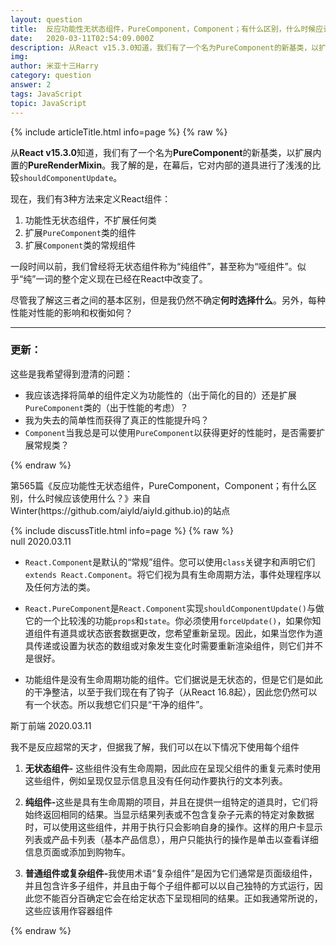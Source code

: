 ```yaml
---
layout: question
title:  反应功能性无状态组件，PureComponent，Component；有什么区别，什么时候应该使用什么？
date:   2020-03-11T02:54:09.000Z
description: 从React v15.3.0知道，我们有了一个名为PureComponent的新基类，以扩展内置的PureRenderMixin。我了解的是，在幕后，它对...
img: 
author: 米亚十三Harry
category: question
answer: 2
tags: JavaScript
topic: JavaScript
---
```

<div class="article-root">
  <div class="article">
    {% include articleTitle.html info=page %}
    {% raw %}
    <div class="article-content"><p><font style="vertical-align: inherit;"><font style="vertical-align: inherit;">从</font></font><strong><font style="vertical-align: inherit;"><font style="vertical-align: inherit;">React v15.3.0</font></font></strong><font style="vertical-align: inherit;"><font style="vertical-align: inherit;">知道</font><font style="vertical-align: inherit;">，我们有了一个名为</font></font><strong><font style="vertical-align: inherit;"><font style="vertical-align: inherit;">PureComponent</font></font></strong><font style="vertical-align: inherit;"><font style="vertical-align: inherit;">的新基类，</font><font style="vertical-align: inherit;">以扩展</font><font style="vertical-align: inherit;">内置的</font></font><strong><font style="vertical-align: inherit;"><font style="vertical-align: inherit;">PureRenderMixin</font></font></strong><font style="vertical-align: inherit;"><font style="vertical-align: inherit;">。</font><font style="vertical-align: inherit;">我了解的是，在幕后，它对内部的道具进行了浅浅的比较</font></font><code>shouldComponentUpdate</code><font style="vertical-align: inherit;"><font style="vertical-align: inherit;">。</font></font></p>

<p><font style="vertical-align: inherit;"><font style="vertical-align: inherit;">现在，我们有3种方法来定义React组件：</font></font></p>

<ol>
<li><font style="vertical-align: inherit;"><font style="vertical-align: inherit;">功能性无状态组件，不扩展任何类</font></font></li>
<li><font style="vertical-align: inherit;"><font style="vertical-align: inherit;">扩展</font></font><code>PureComponent</code><font style="vertical-align: inherit;"><font style="vertical-align: inherit;">类</font><font style="vertical-align: inherit;">的组件</font></font></li>
<li><font style="vertical-align: inherit;"><font style="vertical-align: inherit;">扩展</font></font><code>Component</code><font style="vertical-align: inherit;"><font style="vertical-align: inherit;">类的</font><font style="vertical-align: inherit;">常规组件</font></font></li>
</ol>

<p><font style="vertical-align: inherit;"><font style="vertical-align: inherit;">一段时间以前，我们曾经将无状态组件称为“纯组件”，甚至称为“哑组件”。</font><font style="vertical-align: inherit;">似乎“纯”一词的整个定义现在已经在React中改变了。</font></font></p>

<p><font style="vertical-align: inherit;"><font style="vertical-align: inherit;">尽管我了解这三者之间的基本区别，但是我仍然不确定</font></font><strong><font style="vertical-align: inherit;"><font style="vertical-align: inherit;">何时选择什么</font></font></strong><font style="vertical-align: inherit;"><font style="vertical-align: inherit;">。</font><font style="vertical-align: inherit;">另外，每种性能对性能的影响和权衡如何？</font></font></p>

<hr>

<h3><strong><font style="vertical-align: inherit;"><font style="vertical-align: inherit;">更新</font></font></strong><font style="vertical-align: inherit;"><font style="vertical-align: inherit;">：</font></font></h3>

<p><font style="vertical-align: inherit;"><font style="vertical-align: inherit;">这些是我希望得到澄清的问题：</font></font></p>

<ul>
<li><font style="vertical-align: inherit;"><font style="vertical-align: inherit;">我应该选择将简单的组件定义为功能性的（出于简化的目的）还是扩展</font></font><code>PureComponent</code><font style="vertical-align: inherit;"><font style="vertical-align: inherit;">类的（出于性能的考虑）？</font></font></li>
<li><font style="vertical-align: inherit;"><font style="vertical-align: inherit;">我为失去的简单性而获得了真正的性能提升吗？</font></font></li>
<li><font style="vertical-align: inherit;"></font><code>Component</code><font style="vertical-align: inherit;"><font style="vertical-align: inherit;">当我总是可以使用</font></font><code>PureComponent</code><font style="vertical-align: inherit;"><font style="vertical-align: inherit;">以获得更好的性能</font><font style="vertical-align: inherit;">时，</font><font style="vertical-align: inherit;">是否需要扩展常规</font><font style="vertical-align: inherit;">类</font><font style="vertical-align: inherit;">？</font></font></li>
</ul></div>
    {% endraw %}
  </div>
  <p class="winter_mark">第565篇《反应功能性无状态组件，PureComponent，Component；有什么区别，什么时候应该使用什么？》来自Winter(https://github.com/aiyld/aiyld.github.io)的站点</p>
  <div class="discuss-wrapper">
    {% include discussTitle.html info=page %}
    {% raw %}
    <div class="discuss-item">
        <div class="discuss-parent">
          <div class="discuss-meta">
            <span class="discuss-user">null</span>
            <span class="discuss-time">2020.03.11</span>
          </div>
          <div class="discuss-comment"><ul>
<li><p><code>React.Component</code><font style="vertical-align: inherit;"><font style="vertical-align: inherit;">是默认的“常规”组件。</font><font style="vertical-align: inherit;">您可以使用</font></font><code>class</code><font style="vertical-align: inherit;"><font style="vertical-align: inherit;">关键字和</font><font style="vertical-align: inherit;">声明它们</font></font><code>extends React.Component</code><font style="vertical-align: inherit;"><font style="vertical-align: inherit;">。</font><font style="vertical-align: inherit;">将它们视为具有生命周期方法，事件处理程序以及任何方法的类。  </font></font></p></li>
<li><p><code>React.PureComponent</code><font style="vertical-align: inherit;"><font style="vertical-align: inherit;">是</font></font><code>React.Component</code><font style="vertical-align: inherit;"><font style="vertical-align: inherit;">实现</font></font><code>shouldComponentUpdate()</code><font style="vertical-align: inherit;"><font style="vertical-align: inherit;">与做它的一个比较浅的功能</font></font><code>props</code><font style="vertical-align: inherit;"><font style="vertical-align: inherit;">和</font></font><code>state</code><font style="vertical-align: inherit;"><font style="vertical-align: inherit;">。</font><font style="vertical-align: inherit;">你必须使用</font></font><code>forceUpdate()</code><font style="vertical-align: inherit;"><font style="vertical-align: inherit;">，如果你知道组件有道具或状态嵌套数据更改，您希望重新呈现。</font><font style="vertical-align: inherit;">因此，如果当您作为道具传递或设置为状态的数组或对象发生变化时需要重新渲染组件，则它们并不是很好。  </font></font></p></li>
<li><p><font style="vertical-align: inherit;"><font style="vertical-align: inherit;">功能组件是没有生命周期功能的组件。</font><font style="vertical-align: inherit;">它们据说是无状态的，但是它们是如此的干净整洁，以至于我们现在有了钩子（从React 16.8起），因此您仍然可以有一个状态。</font><font style="vertical-align: inherit;">所以我想它们只是“干净的组件”。</font></font></p></li>
</ul></div>
        </div></div><div class="discuss-item">
        <div class="discuss-parent">
          <div class="discuss-meta">
            <span class="discuss-user">斯丁前端</span>
            <span class="discuss-time">2020.03.11</span>
          </div>
          <div class="discuss-comment"><p><font style="vertical-align: inherit;"><font style="vertical-align: inherit;">我不是反应超常的天才，但据我了解，我们可以在以下情况下使用每个组件</font></font></p>

<ol>
<li><p><strong><font style="vertical-align: inherit;"><font style="vertical-align: inherit;">无状态组件-</font></font></strong><font style="vertical-align: inherit;"><font style="vertical-align: inherit;">   这些组件没有生命周期，因此应在呈现父组件的重复元素时使用这些组件，例如呈现仅显示信息且没有任何动作要执行的文本列表。</font></font></p></li>
<li><p><strong><font style="vertical-align: inherit;"><font style="vertical-align: inherit;">纯组件-</font></font></strong><font style="vertical-align: inherit;"><font style="vertical-align: inherit;">这些是具有生命周期的项目，并且在提供一组特定的道具时，它们将始终返回相同的结果。</font><font style="vertical-align: inherit;">当显示结果列表或不包含复杂子元素的特定对象数据时，可以使用这些组件，并用于执行只会影响自身的操作。</font><font style="vertical-align: inherit;">这样的用户卡显示列表或产品卡列表（基本产品信息），用户只能执行的操作是单击以查看详细信息页面或添加到购物车。</font></font></p></li>
<li><p><strong><font style="vertical-align: inherit;"><font style="vertical-align: inherit;">普通组件或复杂组件-</font></font></strong><font style="vertical-align: inherit;"><font style="vertical-align: inherit;">我使用术语“复杂组件”是因为它们通常是页面级组件，并且包含许多子组件，并且由于每个子组件都可以以自己独特的方式运行，因此您不能百分百确定它会在给定状态下呈现相同的结果。</font><font style="vertical-align: inherit;">正如我通常所说的，这些应该用作容器组件</font></font></p></li>
</ol></div>
        </div></div>
    {% endraw %}
  </div>
<div>
